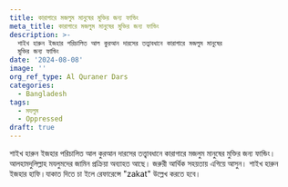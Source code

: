 ```yaml
---
title: কারাগারে মজলুম মানুষের মুক্তির জন্য ফান্ডিং
meta_title: কারাগারে মজলুম মানুষের মুক্তির জন্য ফান্ডিং
description: >-
  শাইখ হারুন ইজহার পরিচালিত আল কুরআন দারসের তত্ত্বাবধানে কারাগারে মজলুম মানুষের
  মুক্তির জন্য ফান্ডিং
date: '2024-08-08'
image: ''
org_ref_type: Al Quraner Dars
categories:
  - Bangladesh
tags:
  - মযলুম
  - Oppressed
draft: true
---
```

শাইখ হারুন ইজহার পরিচালিত আল কুরআন দারসের তত্ত্বাবধানে কারাগারে মজলুম মানুষের মুক্তির জন্য ফান্ডিং। আলহামদুলিল্লাহ মযলুমদের জামিন প্রক্রিয়া অব্যাহত আছে। জরুরী আর্থিক সহয়তায় এগিয়ে আসুন। শাইখ হারুন ইজহার হাফি।যাকাত দিতে চা ইলে রেফারেন্সে "zakat" উল্লেখ করতে হবে।
